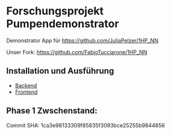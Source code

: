 # Forschungsprojekt Pumpendemonstrator

Demonstrator App für https://github.com/JuliaPelzer/1HP_NN

Unser Fork: https://github.com/FabioTucciarone/1HP_NN

## Installation und Ausführung
- [Backend](demonstrator_backend)
- [Frontend](demonstrator_app)

## Phase 1 Zwschenstand:

Commit SHA: 1ca3e98133309f85835f3093bce25255b9844856
